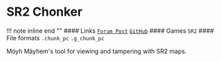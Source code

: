 # SR2 Chonker

!!! note inline end ""
    #### Links
    [`Forum Post`](https://www.saintsrowmods.com/forum/threads/a-map-editor.19960/)
    [`GitHub`](https://github.com/sevonj/sr2_chonker)
    #### Games
    `SR2`
    #### File formats
    `.chunk_pc`
    `.g_chunk_pc` 
    

Möyh Mäyhem's tool for viewing and tampering with SR2 maps.